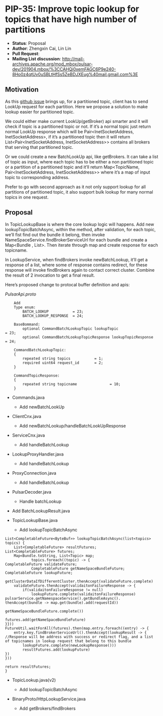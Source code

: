 # PIP-35: Improve topic lookup for topics that have high number of partitions

* **Status**: Proposal
 * **Author**: Zhengxin Cai, Lin Lin
 * **Pull Request**: 
 * **Mailing List discussion**: http://mail-archives.apache.org/mod_mbox/pulsar-dev/201904.mbox/%3CCAHQi0xemFAGC6P9e240-8Ho0z4qtUv0uSBLtHfSs5ZeBDJXEug%40mail.gmail.com%3E

## Motivation

As this [github issue](https://github.com/apache/pulsar/issues/1088) brings up, for a partitioned topic, client has to send LookUp request for each partition. Here we propose a solution to make lookup easier for partitioned topic.

We could either make current LookUp(getBroker) api smarter and it will check if topic is a partitioned topic or not. If it’s a normal topic just return normal LookUp response which will be Pair<InetSocketAddress, InetSocketAddress>, if it’s a partitioned topic then it will return 
List<Pair<InetSocketAddress, InetSocketAddress>> contains all brokers that serving that partitioned topic.

Or we could create a new BatchLookUp api, like getBrokers. It can take a list of topic as input, where each topic has to be either a non partitioned topic or a partition of a partitioned topic and it’ll return Map<TopicName, Pair<InetSocketAddress, InetSocketAddress>> where it’s a map of input topic to corresponding address.

Prefer to go with second approach as it not only support lookup for all partitions of partitioned topic, it also support bulk lookup for many normal topics in one request.

## Proposal

In TopicLookupBase is where the core lookup logic will happens. 
Add new lookupTopicBatchAsync,  within the method, after validation, for each topic, we’ll fist find out the bundle it belong, then invoke NameSpaceService.findBrokerServiceUrl for each bundle and create a Map<Bundle , List<TopicName>>.
Then iterate through map and create response for each topicname.

In LookupService, when findBrokers invoke newBatchLookup,  it’ll get a response of a list<lookupresponse>, where some of response contains redirect, for these response will invoke findBrokers again to contact correct cluster. Combine the result of 2 invocation to get a final result.

Here’s proposed change to protocal buffer definition and apis:

*PulsarApi.proto*

```
	Add 
	Type enum:
		BATCH_LOOKUP           = 23;
		BATCH_LOOKUP_RESPONSE  = 24;

	BaseBommand:
		optional CommandBatchLookupTopic lookupTopic                    = 23;
		optional CommandBatchLookupTopicResponse lookupTopicResponse    = 24;

	CommandBatchLookupTopic:
	{
		repeated string topics           = 1;
		required uint64 request_id       = 2;
	}

	CommandTopicResponse:
	{	
		repeated string topicname               = 10;
	}
```



- Commands.java
 	- Add newBatchLookUp

- ClientCnx.java
	- Add newBatchLookup/handleBatchLookUpResponse

- ServiceCnx.java
	- Add handleBatchLookup

- LookupProxyHandler.java   
	- Add handleBatchLookup

- ProxyConnection.java
	- Add handleBatchLookup

- PulsarDecoder.java
	- Handle batchLookup

- Add BatchLookupResult.java

- TopicLookupBase.java
	- Add lookupTopicBatchAsync
```
List<CompletableFuture<ByteBuf>> lookupTopicBatchAsync(list<topics> topics) {
	List<CompletableFuture> resultFutures;
List<CompletableFuture> futures;
	Map<Bundle.toString, List<Topic> map;
            topics.foreach((topic) -> {
CompletableFuture validateFuture;
            CompletableFuture getNameSpaceBundleFuture;
CompletableFuture lookupFuture;

getClusterDataIfDifferentCluster.thenAccept(validateFuture.complete)
	validateFuture.thenAccept(validaitonFailureResponse -> {
		if(validaitonFailureResponse != null)
			lookupFuture.complete(validaitonFailureResponse)
pulsarService.getNamespaceService().getBundleAsync().
thenAccept(bundle -> map.get(bundle).add(requestId))

getNameSpaceBundleFuture.complete())

futures.add(getNameSpaceBundleFuture)
}}))
FutureUtil.waitForAll(futures).then(map.entry.foreach((entry) -> {
 	entry.key.findBrokerServiceUrl().thenAccept(lookupResult -> {
//Response will be address with success or redirect flag, and a list of topicnames in lookup request that belong to this bundle
		lookupFuture.complete(newLookupResponse()))
		resultFutures.add(lookupFuture)
})
}))

return resultFutures;
}
```

- TopicLookup.java(v2)
	- Add lookupTopicBatchAsync

- BinaryProto/HttpLookupService.java
	- Add getBrokers/findBrokers
